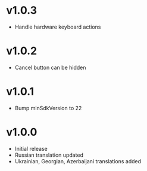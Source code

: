 # v1.0.3
* Handle hardware keyboard actions

# v1.0.2
* Cancel button can be hidden

# v1.0.1
* Bump minSdkVersion to 22

# v1.0.0
* Initial release
* Russian translation updated
* Ukrainian, Georgian, Azerbaijani translations added
